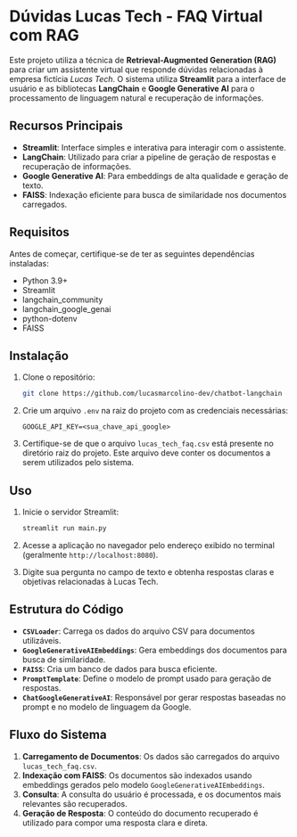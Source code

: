 # Dúvidas Lucas Tech - FAQ Virtual com RAG

Este projeto utiliza a técnica de **Retrieval-Augmented Generation (RAG)** para criar um assistente virtual que responde dúvidas relacionadas à empresa fictícia *Lucas Tech*. O sistema utiliza **Streamlit** para a interface de usuário e as bibliotecas **LangChain** e **Google Generative AI** para o processamento de linguagem natural e recuperação de informações.

## Recursos Principais

- **Streamlit**: Interface simples e interativa para interagir com o assistente.
- **LangChain**: Utilizado para criar a pipeline de geração de respostas e recuperação de informações.
- **Google Generative AI**: Para embeddings de alta qualidade e geração de texto.
- **FAISS**: Indexação eficiente para busca de similaridade nos documentos carregados.

## Requisitos

Antes de começar, certifique-se de ter as seguintes dependências instaladas:

- Python 3.9+
- Streamlit
- langchain_community
- langchain_google_genai
- python-dotenv
- FAISS

## Instalação

1. Clone o repositório:

   ```bash
   git clone https://github.com/lucasmarcolino-dev/chatbot-langchain
   ```
   
2. Crie um arquivo `.env` na raiz do projeto com as credenciais necessárias:

   ```env
   GOOGLE_API_KEY=<sua_chave_api_google>
   ```

3. Certifique-se de que o arquivo `lucas_tech_faq.csv` está presente no diretório raiz do projeto. Este arquivo deve conter os documentos a serem utilizados pelo sistema.

## Uso

1. Inicie o servidor Streamlit:

   ```bash
   streamlit run main.py
   ```

2. Acesse a aplicação no navegador pelo endereço exibido no terminal (geralmente `http://localhost:8080`).

3. Digite sua pergunta no campo de texto e obtenha respostas claras e objetivas relacionadas à Lucas Tech.

## Estrutura do Código

- **`CSVLoader`**: Carrega os dados do arquivo CSV para documentos utilizáveis.
- **`GoogleGenerativeAIEmbeddings`**: Gera embeddings dos documentos para busca de similaridade.
- **`FAISS`**: Cria um banco de dados para busca eficiente.
- **`PromptTemplate`**: Define o modelo de prompt usado para geração de respostas.
- **`ChatGoogleGenerativeAI`**: Responsável por gerar respostas baseadas no prompt e no modelo de linguagem da Google.

## Fluxo do Sistema

1. **Carregamento de Documentos**: Os dados são carregados do arquivo `lucas_tech_faq.csv`.
2. **Indexação com FAISS**: Os documentos são indexados usando embeddings gerados pelo modelo `GoogleGenerativeAIEmbeddings`.
3. **Consulta**: A consulta do usuário é processada, e os documentos mais relevantes são recuperados.
4. **Geração de Resposta**: O conteúdo do documento recuperado é utilizado para compor uma resposta clara e direta.
